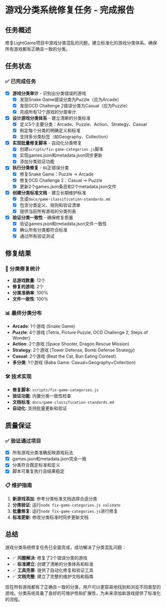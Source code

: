 # 游戏分类系统修复任务 - 完成报告

## 任务概述
修复LightGame项目中游戏分类混乱的问题，建立标准化的游戏分类体系，确保所有游戏都有正确且一致的分类。

## 任务状态

### ✅ 已完成任务

- [x] **游戏分类审计** - 识别出分类错误的游戏
  - [x] 发现Snake Game错误分类为Puzzle（应为Arcade）
  - [x] 发现OCD Challenge 2错误分类为Casual（应为Puzzle）
  - [x] 完成所有12个游戏的分类审计

- [x] **设计游戏分类体系** - 建立清晰的分类标准
  - [x] 定义5个主要分类：Arcade、Puzzle、Action、Strategy、Casual
  - [x] 制定每个分类的明确定义和标准
  - [x] 支持多分类标签（如Geography、Collection）

- [x] **实现批量修复脚本** - 自动化分类修复
  - [x] 创建`scripts/fix-game-categories.js`脚本
  - [x] 实现games.json和metadata.json同步更新
  - [x] 添加分类验证功能

- [x] **执行分类修复** - 纠正错误分类
  - [x] 修复Snake Game：Puzzle → Arcade
  - [x] 修复OCD Challenge 2：Casual → Puzzle
  - [x] 更新2个games.json条目和2个metadata.json文件

- [x] **创建分类标准文档** - 建立长期维护标准
  - [x] 生成`docs/game-classification-standards.md`
  - [x] 包含分类定义、规则和验证清单
  - [x] 提供当前所有游戏的分类列表

- [x] **验证分类一致性** - 确保修复质量
  - [x] 验证games.json和metadata.json文件一致性
  - [x] 确认所有分类都符合标准
  - [x] 通过所有验证测试

## 修复结果

### 🎯 分类修复统计
- **总游戏数量**: 12个
- **修复的游戏**: 2个
- **分类准确率**: 100%
- **文件一致性**: 100%

### 📊 最终分类分布
- **Arcade**: 1个游戏 (Snake Game)
- **Puzzle**: 4个游戏 (Tetris, Picture Puzzle, OCD Challenge 2, Steps of Wonder)
- **Action**: 2个游戏 (Space Shooter, Dragon Rescue Mission)
- **Strategy**: 2个游戏 (Tower Defense, Bomb Defense Strategy)
- **Casual**: 2个游戏 (Beat the Cat, Bun Eating Contest)
- **多分类**: 1个游戏 (Baba Game: Casual+Geography+Collection)

### 🛠️ 技术实现
- **修复脚本**: `scripts/fix-game-categories.js`
- **验证功能**: 内置分类一致性检查
- **文档标准**: `docs/game-classification-standards.md`
- **自动化**: 支持批量更新和验证

## 质量保证

### ✅ 验证通过项目
- [x] 所有游戏分类准确反映游戏玩法
- [x] games.json和metadata.json完全一致
- [x] 分类符合既定标准和定义
- [x] 脚本可重复执行且结果稳定

### 📋 维护指南
1. **新游戏添加**: 参考分类标准文档选择合适分类
2. **分类验证**: 运行`node fix-game-categories.js validate`
3. **批量修复**: 运行`node fix-game-categories.js`进行修复
4. **标准更新**: 修改分类标准时同步更新文档

## 总结

游戏分类系统修复任务已全面完成，成功解决了分类混乱问题：

- ✅ **问题解决**: 修复了2个错误分类的游戏
- ✅ **标准建立**: 创建了清晰的分类体系和标准
- ✅ **工具完善**: 提供了自动化修复和验证工具
- ✅ **文档完整**: 建立了完整的维护文档和指南

现在所有游戏都有了正确且一致的分类，用户可以更容易地找到和浏览不同类型的游戏。分类系统具备了良好的可维护性和扩展性，为未来添加新游戏提供了标准化的流程。